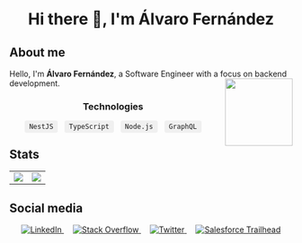 <h1 align="center">Hi there 👋, I'm Álvaro Fernández</h1>

<h2>About me</h2>

<p>
  Hello, I'm <strong>Álvaro Fernández</strong>, a Software Engineer with a focus on backend development.
  <img src="https://media.giphy.com/media/2hna1X2GUISud89rut/giphy.gif" align="right" width="120px" style="margin-left:15px;" />
</p>

<h3 align="center">Technologies</h3>

<p align="center">
  <code style="background:#f0f0f0; padding:4px 8px; border-radius:4px; margin:4px;">NestJS</code>
  <code style="background:#f0f0f0; padding:4px 8px; border-radius:4px; margin:4px;">TypeScript</code>
  <code style="background:#f0f0f0; padding:4px 8px; border-radius:4px; margin:4px;">Node.js</code>
  <code style="background:#f0f0f0; padding:4px 8px; border-radius:4px; margin:4px;">GraphQL</code>
</p>

<h2>Stats</h2>
<table>
    <tr>
        <td>
            <img align="center" src="https://github-readme-stats.vercel.app/api/?username=alvhix&show_icons=true&theme=dark&bg_color=00000000&hide_border=true&icon_color=00000000&count_private=true" />
        </td>
        <td>
            <img align="center" src="https://github-readme-stats.quantumlytangled.vercel.app/api/top-langs/?username=alvhix&layout=compact&show_icons=true&theme=dark&bg_color=00000000&hide_border=true&icon_color=00000000&count_private=true" />
        </td>
    </tr>
</table>

<h2>Social media</h2>
<p align="center">
  <a href="https://www.linkedin.com/in/alvhix/" target="_blank" rel="noopener noreferrer" style="margin: 0 8px;">
    <img src="https://img.shields.io/badge/LinkedIn-0077B5?style=for-the-badge&logo=linkedin&logoColor=white" alt="LinkedIn" />
  </a>
  <a href="https://stackoverflow.com/users/12567565/alvhix" target="_blank" rel="noopener noreferrer" style="margin: 0 8px;">
    <img src="https://img.shields.io/badge/StackOverflow-FE7A16?style=for-the-badge&logo=stackoverflow&logoColor=white" alt="Stack Overflow" />
  </a>
  <a href="https://twitter.com/alvhix" target="_blank" rel="noopener noreferrer" style="margin: 0 8px;">
    <img src="https://img.shields.io/badge/Twitter-1DA1F2?style=for-the-badge&logo=twitter&logoColor=white" alt="Twitter" />
  </a>
  <a href="https://trailblazer.me/id/alvhix" target="_blank" rel="noopener noreferrer" style="margin: 0 8px;">
    <img src="https://img.shields.io/badge/Trailhead-179BFF?style=for-the-badge&logo=salesforce&logoColor=white" alt="Salesforce Trailhead" />
  </a>
</p>
